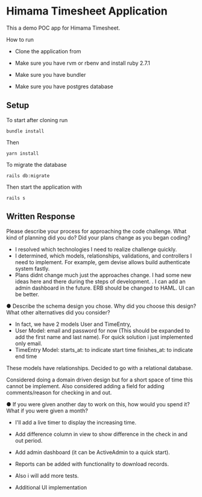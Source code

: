 # Himama Timesheet Application

This a demo POC app for Himama Timesheet.

How to run 

- Clone the application from 

- Make sure you have rvm or rbenv and install ruby 2.7.1 

- Make sure you have bundler 

- Make sure you have postgres database

## Setup 


To start after cloning run
```
bundle install
```

Then 
```
yarn install
```

To migrate the database
```
rails db:migrate
```

Then start the application with
```
rails s
```


## Written Response 

Please describe your process for approaching the code challenge. What kind of planning
did you do? Did your plans change as you began coding?
- I resolved which technologies I need to realize challenge quickly. 
- I determined, which models, relationships, validations, and controllers I need to implement.  For example, gem devise allows build authenticate system fastly.
- Plans didnt change much just the approaches change. I had some new ideas here and there during the steps of development. . I can add an admin dashboard in the future. ERB should be changed to HAML. UI can be better.

● Describe the schema design you chose. Why did you choose this design? What other
alternatives did you consider?
- In fact, we have 2 models User and TimeEntry, 
- User Model: email and password for now (This should be expanded to add the first name and last name). For quick solution i just implemented only email.
- TimeEntry Model: 
starts_at: to indicate start time
finishes_at: to indicate end time

These models have relationships. Decided to go with a relational database.

Considered doing a domain driven design but for a short space of time this cannot be implement. Also considered adding a field for adding comments/reason for checking in and out.

 

● If you were given another day to work on this, how would you spend it? What if you were
given a month?
- I'll add a live timer to display the increasing time. 
- Add difference column in view to show difference in the check in and out period. 

- Add admin dashboard (it can be ActiveAdmin to a quick start).  
- Reports can be added with functionality to download records. 
- Also i will add more tests.
- Additional UI implementation
